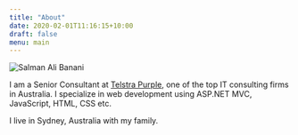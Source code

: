 ```yaml
---
title: "About"
date: 2020-02-01T11:16:15+10:00
draft: false 
menu: main
---
```


![Salman Ali Banani](/img/about/salman.jpg)

I am a Senior Consultant at <a href="https://purple.telstra.com" target="_blank">Telstra Purple</a>, one of the top IT consulting firms in Australia.  I specialize in web development using ASP.NET MVC, JavaScript, HTML, CSS etc.

I live in Sydney, Australia with my family.

